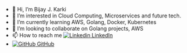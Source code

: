 - 👋 Hi, I’m Bijay J. Karki
- 👀 I’m interested in Cloud Computing, Microservices and future tech.
- 🌱 I’m currently learning AWS, Golang, Docker, Kubernetes
- 💞️ I’m looking to collaborate on Golang projects, AWS 
- 📫 How to reach me  [![Linkedin](https://i.stack.imgur.com/gVE0j.png) LinkedIn](https://www.linkedin.com/in/bijay-karki/) &nbsp;
- [![GitHub](https://i.stack.imgur.com/tskMh.png) GitHub](https://github.com/yamku/yamku)



<!---
yamku/yamku is a ✨ special ✨ repository because its `README.md` (this file) appears on your GitHub profile.
You can click the Preview link to take a look at your changes.
--->
